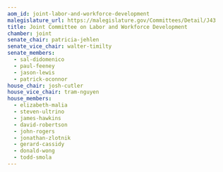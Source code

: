```yaml
---
aom_id: joint-labor-and-workforce-development
malegislature_url: https://malegislature.gov/Committees/Detail/J43
title: Joint Committee on Labor and Workforce Development
chamber: joint
senate_chair: patricia-jehlen
senate_vice_chair: walter-timilty
senate_members:
  - sal-didomenico
  - paul-feeney
  - jason-lewis
  - patrick-oconnor
house_chair: josh-cutler
house_vice_chair: tram-nguyen
house_members:
  - elizabeth-malia
  - steven-ultrino
  - james-hawkins
  - david-robertson
  - john-rogers
  - jonathan-zlotnik
  - gerard-cassidy
  - donald-wong
  - todd-smola
---
```

